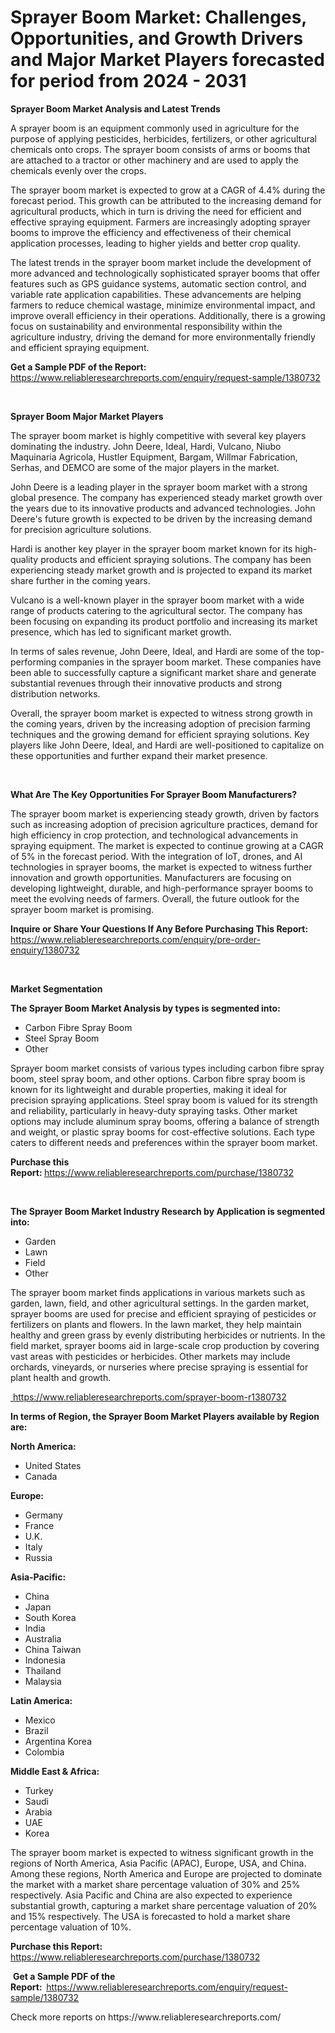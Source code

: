 <p><h1>Sprayer Boom Market: Challenges, Opportunities, and Growth Drivers and Major Market Players forecasted for period from 2024 - 2031</h1></p><p><strong>Sprayer Boom Market Analysis and Latest Trends</strong></p>
<p><p>A sprayer boom is an equipment commonly used in agriculture for the purpose of applying pesticides, herbicides, fertilizers, or other agricultural chemicals onto crops. The sprayer boom consists of arms or booms that are attached to a tractor or other machinery and are used to apply the chemicals evenly over the crops. </p><p>The sprayer boom market is expected to grow at a CAGR of 4.4% during the forecast period. This growth can be attributed to the increasing demand for agricultural products, which in turn is driving the need for efficient and effective spraying equipment. Farmers are increasingly adopting sprayer booms to improve the efficiency and effectiveness of their chemical application processes, leading to higher yields and better crop quality.</p><p>The latest trends in the sprayer boom market include the development of more advanced and technologically sophisticated sprayer booms that offer features such as GPS guidance systems, automatic section control, and variable rate application capabilities. These advancements are helping farmers to reduce chemical wastage, minimize environmental impact, and improve overall efficiency in their operations. Additionally, there is a growing focus on sustainability and environmental responsibility within the agriculture industry, driving the demand for more environmentally friendly and efficient spraying equipment.</p></p>
<p><strong>Get a Sample PDF of the Report:&nbsp;</strong> <a href="https://www.reliableresearchreports.com/enquiry/request-sample/1380732">https://www.reliableresearchreports.com/enquiry/request-sample/1380732</a></p>
<p>&nbsp;</p>
<p><strong>Sprayer Boom Major Market Players</strong></p>
<p><p>The sprayer boom market is highly competitive with several key players dominating the industry. John Deere, Ideal, Hardi, Vulcano, Niubo Maquinaria Agricola, Hustler Equipment, Bargam, Willmar Fabrication, Serhas, and DEMCO are some of the major players in the market.</p><p>John Deere is a leading player in the sprayer boom market with a strong global presence. The company has experienced steady market growth over the years due to its innovative products and advanced technologies. John Deere's future growth is expected to be driven by the increasing demand for precision agriculture solutions.</p><p>Hardi is another key player in the sprayer boom market known for its high-quality products and efficient spraying solutions. The company has been experiencing steady market growth and is projected to expand its market share further in the coming years.</p><p>Vulcano is a well-known player in the sprayer boom market with a wide range of products catering to the agricultural sector. The company has been focusing on expanding its product portfolio and increasing its market presence, which has led to significant market growth.</p><p>In terms of sales revenue, John Deere, Ideal, and Hardi are some of the top-performing companies in the sprayer boom market. These companies have been able to successfully capture a significant market share and generate substantial revenues through their innovative products and strong distribution networks.</p><p>Overall, the sprayer boom market is expected to witness strong growth in the coming years, driven by the increasing adoption of precision farming techniques and the growing demand for efficient spraying solutions. Key players like John Deere, Ideal, and Hardi are well-positioned to capitalize on these opportunities and further expand their market presence.</p></p>
<p>&nbsp;</p>
<p><strong>What Are The Key Opportunities For Sprayer Boom Manufacturers?</strong></p>
<p><p>The sprayer boom market is experiencing steady growth, driven by factors such as increasing adoption of precision agriculture practices, demand for high efficiency in crop protection, and technological advancements in spraying equipment. The market is expected to continue growing at a CAGR of 5% in the forecast period. With the integration of IoT, drones, and AI technologies in sprayer booms, the market is expected to witness further innovation and growth opportunities. Manufacturers are focusing on developing lightweight, durable, and high-performance sprayer booms to meet the evolving needs of farmers. Overall, the future outlook for the sprayer boom market is promising.</p></p>
<p><strong>Inquire or Share Your Questions If Any Before Purchasing This Report:</strong> <a href="https://www.reliableresearchreports.com/enquiry/pre-order-enquiry/1380732">https://www.reliableresearchreports.com/enquiry/pre-order-enquiry/1380732</a></p>
<p>&nbsp;</p>
<p><strong>Market Segmentation</strong></p>
<p><strong>The Sprayer Boom Market Analysis by types is segmented into:</strong></p>
<p><ul><li>Carbon Fibre Spray Boom</li><li>Steel Spray Boom</li><li>Other</li></ul></p>
<p><p>Sprayer boom market consists of various types including carbon fibre spray boom, steel spray boom, and other options. Carbon fibre spray boom is known for its lightweight and durable properties, making it ideal for precision spraying applications. Steel spray boom is valued for its strength and reliability, particularly in heavy-duty spraying tasks. Other market options may include aluminum spray booms, offering a balance of strength and weight, or plastic spray booms for cost-effective solutions. Each type caters to different needs and preferences within the sprayer boom market.</p></p>
<p><strong>Purchase this Report:&nbsp;</strong><a href="https://www.reliableresearchreports.com/purchase/1380732">https://www.reliableresearchreports.com/purchase/1380732</a></p>
<p>&nbsp;</p>
<p><strong>The Sprayer Boom Market Industry Research by Application is segmented into:</strong></p>
<p><ul><li>Garden</li><li>Lawn</li><li>Field</li><li>Other</li></ul></p>
<p><p>The sprayer boom market finds applications in various markets such as garden, lawn, field, and other agricultural settings. In the garden market, sprayer booms are used for precise and efficient spraying of pesticides or fertilizers on plants and flowers. In the lawn market, they help maintain healthy and green grass by evenly distributing herbicides or nutrients. In the field market, sprayer booms aid in large-scale crop production by covering vast areas with pesticides or herbicides. Other markets may include orchards, vineyards, or nurseries where precise spraying is essential for plant health and growth.</p></p>
<p><a href="https://www.reliableresearchreports.com/sprayer-boom-r1380732">&nbsp;https://www.reliableresearchreports.com/sprayer-boom-r1380732</a></p>
<p><strong>In terms of Region, the Sprayer Boom Market Players available by Region are:</strong></p>
<p>
    <p> <strong> North America: </strong>
        <ul>
            <li>United States</li>
            <li>Canada</li>
        </ul>
        </p> 
    <p> <strong> Europe: </strong>
        <ul>
            <li>Germany</li>
            <li>France</li>
            <li>U.K.</li>
            <li>Italy</li>
            <li>Russia</li>
        </ul>
        </p> 
    <p> <strong> Asia-Pacific: </strong>
        <ul>
            <li>China</li>
            <li>Japan</li>
            <li>South Korea</li>
            <li>India</li>
            <li>Australia</li>
            <li>China Taiwan</li>
            <li>Indonesia</li>
            <li>Thailand</li>
            <li>Malaysia</li>
        </ul>
        </p> 
    <p> <strong> Latin America: </strong>
        <ul>
            <li>Mexico</li>
            <li>Brazil</li>
            <li>Argentina Korea</li>
            <li>Colombia</li>
        </ul>
        </p> 
    <p> <strong> Middle East & Africa: </strong>
        <ul>
            <li>Turkey</li>
            <li>Saudi</li>
            <li>Arabia</li>
            <li>UAE</li>
            <li>Korea</li>
        </ul>
    </p>
    </p>
<p><p>The sprayer boom market is expected to witness significant growth in the regions of North America, Asia Pacific (APAC), Europe, USA, and China. Among these regions, North America and Europe are projected to dominate the market with a market share percentage valuation of 30% and 25% respectively. Asia Pacific and China are also expected to experience substantial growth, capturing a market share percentage valuation of 20% and 15% respectively. The USA is forecasted to hold a market share percentage valuation of 10%.</p></p>
<p><strong>Purchase this Report: </strong><a href="https://www.reliableresearchreports.com/purchase/1380732">https://www.reliableresearchreports.com/purchase/1380732</a></p>
<p>&nbsp;<strong>Get a Sample PDF of the Report:&nbsp;&nbsp;</strong><a href="https://www.reliableresearchreports.com/enquiry/request-sample/1380732">https://www.reliableresearchreports.com/enquiry/request-sample/1380732</a></p>
<p><strong></strong></p>
<p>Check more reports on https://www.reliableresearchreports.com/</p>